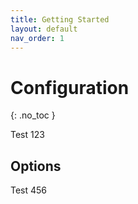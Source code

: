 ```yaml
---
title: Getting Started
layout: default
nav_order: 1
---
```


# Configuration
{: .no_toc }

Test 123

## Options

Test 456